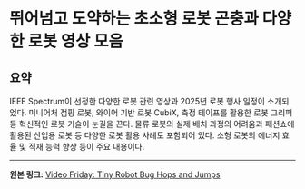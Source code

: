 # 뛰어넘고 도약하는 초소형 로봇 곤충과 다양한 로봇 영상 모음

## 요약
IEEE Spectrum이 선정한 다양한 로봇 관련 영상과 2025년 로봇 행사 일정이 소개되었다.  미니어처 점핑 로봇, 와이어 기반 로봇 CubiX, 측정 테이프를 활용한 로봇 그리퍼 등 혁신적인 로봇 기술이 눈길을 끈다.  물류 로봇의 실제 배치 과정의 어려움과 패션쇼에 활용된 산업용 로봇 등 다양한 로봇 활용 사례도 포함되어 있다.  소형 로봇의 에너지 효율 및 적재 능력 향상 등이 주요 내용이다.

---

**원본 링크:** [Video Friday: Tiny Robot Bug Hops and Jumps](https://spectrum.ieee.org/video-friday-hopping-robot-insect)
